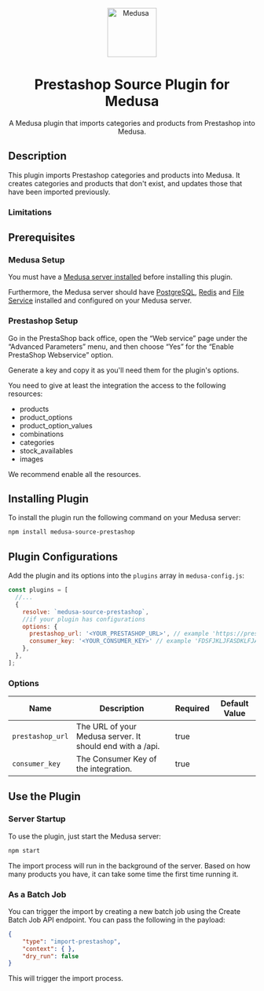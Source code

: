 <p align="center">
  <a href="https://www.medusa-commerce.com">
    <img alt="Medusa" src="https://i.imgur.com/USubGVY.png" width="100" />
  </a>
</p>
<h1 align="center">
  Prestashop Source Plugin for Medusa
</h1>
<p align="center">
  A Medusa plugin that imports categories and products from Prestashop into Medusa.
</p>

## Description

This plugin imports Prestashop categories and products into Medusa. It creates categories and products that don't exist, and updates those that have been imported previously.

### Limitations


## Prerequisites

### Medusa Setup

You must have a [Medusa server installed](https://docs.medusajs.com/quickstart/quick-start) before installing this plugin.

Furthermore, the Medusa server should have [PostgreSQL](https://docs.medusajs.com/tutorial/set-up-your-development-environment#postgresql), [Redis](https://docs.medusajs.com/tutorial/set-up-your-development-environment#redis) and [File Service](https://docs.medusajs.com/quickstart/quick-start#file-service-plugin) installed and configured on your Medusa server.

### Prestashop Setup

Go in the PrestaShop back office, open the “Web service” page under the “Advanced Parameters” menu, and then choose “Yes” for the “Enable PrestaShop Webservice” option.

Generate a key and copy it as you'll need them for the plugin's options.


You need to give at least the integration the access to the following resources:

- products
- product_options
- product_option_values
- combinations
- categories
- stock_availables
- images

We recommend enable all the resources.


## Installing Plugin

To install the plugin run the following command on your Medusa server:

```bash
npm install medusa-source-prestashop
```

## Plugin Configurations

Add the plugin and its options into the `plugins` array in `medusa-config.js`:

```js
const plugins = [
  //...
  {
    resolve: `medusa-source-prestashop`,
    //if your plugin has configurations
    options: {
      prestashop_url: '<YOUR_PRESTASHOP_URL>', // example 'https://prestashopstore.com/api',
      consumer_key: '<YOUR_CONSUMER_KEY>' // example 'FDSFJKLJFASDKLFJAJLKJFDS'
    },
  },
];
```

### Options

| Name | Description | Required | Default Value|
-------|-------------|----------|--------------|
| `prestashop_url` | The URL of your Medusa server. It should end with a /api. | true | |
| `consumer_key` | The Consumer Key of the integration. | true | |


## Use the Plugin

### Server Startup

To use the plugin, just start the Medusa server:

```bash
npm start
```

The import process will run in the background of the server. Based on how many products you have, it can take some time the first time running it.

### As a Batch Job

You can trigger the import by creating a new batch job using the Create Batch Job API endpoint. You can pass the following in the payload:

```json
{
    "type": "import-prestashop",
    "context": { },
    "dry_run": false
}
```

This will trigger the import process.